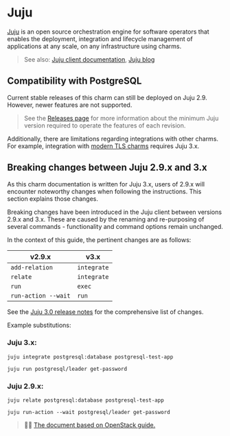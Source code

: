 # Juju

[Juju](https://juju.is/) is an open source orchestration engine for software operators that enables the deployment, integration and lifecycle management of applications at any scale, on any infrastructure using charms.

> See also: [Juju client documentation](https://juju.is/docs/juju), [Juju blog](https://ubuntu.com/blog/tag/juju)

## Compatibility with PostgreSQL

Current stable releases of this charm can still be deployed on Juju 2.9. However, newer features are not supported.
> See the [Releases page](/reference/releases) for more information about the minimum Juju version required to operate the features of each revision. 

Additionally, there are limitations regarding integrations with other charms. For example, integration with  [modern TLS charms](https://charmhub.io/topics/security-with-x-509-certificates) requires Juju 3.x.

## Breaking changes between Juju 2.9.x and 3.x

As this charm documentation is written for Juju 3.x, users of 2.9.x will encounter noteworthy changes when following the instructions. This section explains those changes.

Breaking changes have been introduced in the Juju client between versions 2.9.x and 3.x. These are caused by the renaming and re-purposing of several commands - functionality and command options remain unchanged.

In the context of this guide, the pertinent changes are as follows:

| v2.9.x | v3.x |
| --- | --- |
|`add-relation`|`integrate`|
|`relate`|`integrate`|
|`run`|`exec`|
|`run-action --wait`|`run`|

See the [Juju 3.0 release notes](https://juju.is/docs/juju/roadmap#juju-3-0-0---22-oct-2022) for the comprehensive list of changes.

Example substitutions:

### Juju 3.x:
```text
juju integrate postgresql:database postgresql-test-app

juju run postgresql/leader get-password 
```
### Juju 2.9.x:
```text
juju relate postgresql:database postgresql-test-app

juju run-action --wait postgresql/leader get-password
```
> :tipping_hand_man: [The document based on OpenStack guide.](https://docs.openstack.org/charm-guide/latest/project/support-notes.html#breaking-changes-between-juju-2-9-x-and-3-x)

